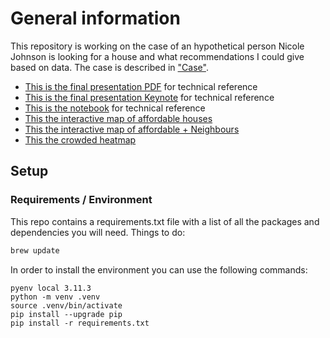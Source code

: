 # General information

This repository is working on the case of an hypothetical person Nicole Johnson is looking for a house and what recommendations I could give based on data.
The case is described in ["Case"](./assignment.md).

* [This is the final presentation PDF](./files/kingcounty-cmk.pdf) for technical reference
* [This is the final presentation Keynote](./files/kingcounty-cmk.key) for technical reference
* [This is the notebook](./2_assignment-analysis.ipynb) for technical reference
* [This the interactive map of affordable houses](./files/map_affordable.html)
* [This the interactive map of affordable + Neighbours](./files/map_crowded.html)
* [This the crowded heatmap](./files/map_crowded.html)

## Setup
### Requirements / Environment

This repo contains a requirements.txt file with a list of all the packages and dependencies you will need. Things to do:

```bash
brew update
```

In order to install the environment you can use the following commands:

```
pyenv local 3.11.3
python -m venv .venv
source .venv/bin/activate
pip install --upgrade pip
pip install -r requirements.txt
```